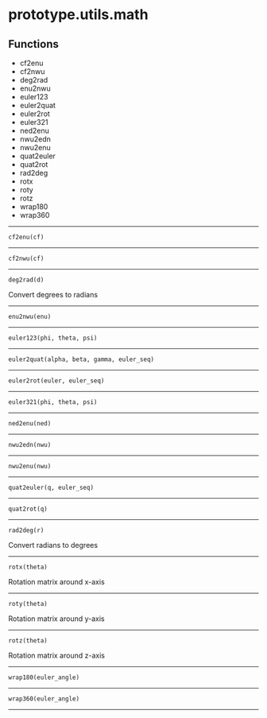 # prototype.utils.math



## Functions

- cf2enu
- cf2nwu
- deg2rad
- enu2nwu
- euler123
- euler2quat
- euler2rot
- euler321
- ned2enu
- nwu2edn
- nwu2enu
- quat2euler
- quat2rot
- rad2deg
- rotx
- roty
- rotz
- wrap180
- wrap360

---


    cf2enu(cf)



---

    cf2nwu(cf)



---

    deg2rad(d)

Convert degrees to radians


---

    enu2nwu(enu)



---

    euler123(phi, theta, psi)



---

    euler2quat(alpha, beta, gamma, euler_seq)



---

    euler2rot(euler, euler_seq)



---

    euler321(phi, theta, psi)



---

    ned2enu(ned)



---

    nwu2edn(nwu)



---

    nwu2enu(nwu)



---

    quat2euler(q, euler_seq)



---

    quat2rot(q)



---

    rad2deg(r)

Convert radians to degrees


---

    rotx(theta)

Rotation matrix around x-axis


---

    roty(theta)

Rotation matrix around y-axis


---

    rotz(theta)

Rotation matrix around z-axis


---

    wrap180(euler_angle)



---

    wrap360(euler_angle)



---
